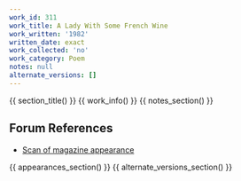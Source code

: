 ```yaml
---
work_id: 311
work_title: A Lady With Some French Wine
work_written: '1982'
written_date: exact
work_collected: 'no'
work_category: Poem
notes: null
alternate_versions: []
---
```


{{ section_title() }}
{{ work_info() }}
{{ notes_section() }}
## Forum References
- [Scan of magazine appearance](https://bukowskiforum.com/threads/a-lady-with-some-french-wine-poem-about-a-lady-with-a-red-face-and-long-blonde-hair-wormwood-review-no-122-1991.12810/)

{{ appearances_section() }}
{{ alternate_versions_section() }}